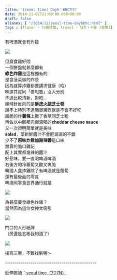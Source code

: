 ```yaml
---
title: '[seoul time] Day6：BHC치킨'
date: 2014-11-02T21:00:00.000+08:00
draft: false
aliases: [ "/2014/11/seoul-time-day6bhc.html" ]
tags : [flavor - 行膳積腹, travel - 남한・서울 (首爾)]
---
```


有啤酒就會有炸雞  

[![](https://3.bp.blogspot.com/-GUScxygYFjQ/XE2fLshwfKI/AAAAAAAAHmU/MnNRqhfF-twJ4A33smmKruIdc91-YQM0gCLcBGAs/s640/15060239963_428d433324_z.jpg)](https://3.bp.blogspot.com/-GUScxygYFjQ/XE2fLshwfKI/AAAAAAAAHmU/MnNRqhfF-twJ4A33smmKruIdc91-YQM0gCLcBGAs/s1600/15060239963_428d433324_z.jpg)

但齋食雞好悶  
一個拼盤就甚麼都有  
**綠色炸雞**是這裡獨有的  
是含菠菜做的炸漿  
因為就算炸雞都要講求健康（哈）  
味道其實同「麥甩吉」沒大分別  
不過比較清新，對吧...  
順時針反向的是**酥皮火腿芝士卷**  
說不上特別不過簡單東西就是不會不好吃  
超脆的炸**薯條**上撒了香草同芝士粉  
再佐以中間那兜爆濃郁的**cheddar cheese sauce**  
又一次證明簡單就是美味  
**salad**，菜新鮮醬汁不會肥漏漏的不錯  
少不了**原味炸雞加甜辣醬**這口味  
無骨的脆口雞記  
配上其實都幾辣的醬汁  
好惹味，要一直喝啤酒啤酒  
右後方的冷蘿蔔又酸又爽脆  
韓國人食炸雞除了有啤酒就是蘿蔔  
還有最後面的零食  
啤酒同零食世界通行就是  

[![](https://3.bp.blogspot.com/-owbaFIfz-C4/XE2fQHo6hzI/AAAAAAAAHmY/CDRUJ3PrUtcbMIv62SkSJutXmWCqQf_tgCLcBGAs/s640/15494800950_2e0f1b1f7d_z.jpg)](https://3.bp.blogspot.com/-owbaFIfz-C4/XE2fQHo6hzI/AAAAAAAAHmY/CDRUJ3PrUtcbMIv62SkSJutXmWCqQf_tgCLcBGAs/s1600/15494800950_2e0f1b1f7d_z.jpg)

為甚麼要食綠色炸雞？  
當然因為這位女神太吸引  

[![](https://2.bp.blogspot.com/-YGIxeDdgTYU/XE2fUtrxbJI/AAAAAAAAHmc/zZBuVbS8wFE7fwNTca7d_thn1X0rksquwCLcBGAs/s640/15677674121_2d67db2de3_z.jpg)](https://2.bp.blogspot.com/-YGIxeDdgTYU/XE2fUtrxbJI/AAAAAAAAHmc/zZBuVbS8wFE7fwNTca7d_thn1X0rksquwCLcBGAs/s1600/15677674121_2d67db2de3_z.jpg)

門口的人形紙牌  
（旁邊是玄彬我知道了）  

[![](https://2.bp.blogspot.com/-kUanUXbKUqo/XE2fZhXnCsI/AAAAAAAAHmg/Mc0CRVN3P-YqKhdyyapxw-cJPL3cyW5TwCLcBGAs/s640/15494801220_20ef470c50_z.jpg)](https://2.bp.blogspot.com/-kUanUXbKUqo/XE2fZhXnCsI/AAAAAAAAHmg/Mc0CRVN3P-YqKhdyyapxw-cJPL3cyW5TwCLcBGAs/s1600/15494801220_20ef470c50_z.jpg)

樓高三層，不難找到喔～  
  
\-----------------------------------------------  
  
延伸閱讀：[seoul time（7D7N）](http://www.hidie.net/2014/11/seoul-time7d7n.html)